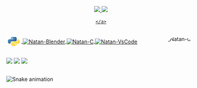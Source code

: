 </div>
<div align="center">
  <a href="https://github.com/duribeiro">
    <img height="150em" src="https://github-readme-stats.vercel.app/api?username=duribeiro&count_private=true&include_all_commits=true&show_icons=true&theme=dracula&hide_border=false&show_owner=true"/>
    <img height="150em" src="https://github-readme-stats.vercel.app/api/top-langs/?username=duribeiro&theme=dracula&hide_border=false&&layout=compact"/>
 
    </a>
</div>

<div style="display: inline_block"><br>
  <img align="center" alt="Natan-Python" height="30" width="40" src="https://raw.githubusercontent.com/devicons/devicon/master/icons/python/python-original.svg">
  <img align="center" alt="Natan-Blender" height="30" width="40" src="https://cdn.jsdelivr.net/gh/devicons/devicon/icons/blender/blender-original.svg"> 
  <img align="center" alt="Natan-C" height="30" width="40" src="https://cdn.jsdelivr.net/gh/devicons/devicon/icons/c/c-original.svg"> 
  <img align="center" alt="Natan-VsCode" height="30" width="40" src="https://cdn.jsdelivr.net/gh/devicons/devicon/icons/vscode/vscode-original.svg"> 
   <img align="right" alt="Natan-GIF" height="150" style="border-radius:50px;" src="https://media.discordapp.net/attachments/851445670002163714/1030824484590063646/yoda-star-wars.gif">
</div>
  
  
  ##

<div> 
  <a href="https://www.linkedin.com/in/natan-oliveira-jorge-24ab32121/" target="_blank"><img src="https://img.shields.io/badge/-LinkedIn-%230077B5?style=for-the-badge&logo=linkedin&logoColor=white" target="_blank"></a> 
  <a href="https://instagram.com/natanjorge" target="_blank"><img src="https://img.shields.io/badge/-Instagram-%23E4405F?style=for-the-badge&logo=instagram&logoColor=white" target="_blank"></a>
  <a href="mailto:natanjorge1913@gmail.com"><img src="https://img.shields.io/badge/-Gmail-%23333?style=for-the-badge&logo=gmail&logoColor=white" target="_blank"></a>

  ##
  ![Snake animation](https://github.com/natanjorge/natanjorge/blob/output/github-contribution-grid-snake.svg)
 
</div>
